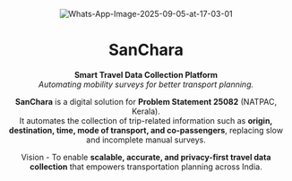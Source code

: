 <!-- SanChara README.md -->

<p align="center">
<img src="https://i.ibb.co/gZWck4Sp/Whats-App-Image-2025-09-05-at-17-03-01.jpg" alt="Whats-App-Image-2025-09-05-at-17-03-01" border="0"></p>
<h1 align="center">SanChara</h1>

<p align="center">
  <strong>Smart Travel Data Collection Platform</strong><br/>
  <em>Automating mobility surveys for better transport planning.</em>
</p>

<div align="center">

**SanChara** is a digital solution for **Problem Statement 25082** (NATPAC, Kerala).  
It automates the collection of trip-related information such as **origin, destination, time, mode of transport, and co-passengers**, replacing slow and incomplete manual surveys.  

Vision - To enable **scalable, accurate, and privacy-first travel data collection** that empowers transportation planning across India.

</div>
